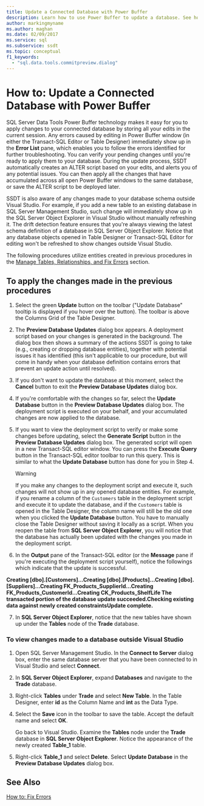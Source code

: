 ```yaml
---
title: Update a Connected Database with Power Buffer
description: Learn how to use Power Buffer to update a database. See how to verify changes before you apply them and how to save changes in a script for later deployment.
author: markingmyname
ms.author: maghan
ms.date: 02/09/2017
ms.service: sql
ms.subservice: ssdt
ms.topic: conceptual
f1_keywords:
  - "sql.data.tools.commitpreview.dialog"
---
```


# How to: Update a Connected Database with Power Buffer

SQL Server Data Tools Power Buffer technology makes it easy for you to apply changes to your connected database by storing all your edits in the current session. Any errors caused by editing in Power Buffer window (in either the Transact-SQL Editor or Table Designer) immediately show up in the **Error List** pane, which enables you to follow the errors identified for further troubleshooting. You can verify your pending changes until you're ready to apply them to your database. During the update process, SSDT automatically creates an ALTER script based on your edits, and alerts you of any potential issues. You can then apply all the changes that have accumulated across all open Power Buffer windows to the same database, or save the ALTER script to be deployed later.  
  
SSDT is also aware of any changes made to your database schema outside Visual Studio. For example, if you add a new table to an existing database in SQL Server Management Studio, such change will immediately show up in the SQL Server Object Explorer in Visual Studio without manually refreshing it. The drift detection feature ensures that you're always viewing the latest schema definition of a database in SQL Server Object Explorer. Notice that any database objects opened in Table Designer or Transact-SQL Editor for editing won't be refreshed to show changes outside Visual Studio.  
  
The following procedures utilize entities created in previous procedures in the [Manage Tables, Relationships, and Fix Errors](../ssdt/manage-tables-relationships-and-fix-errors.md) section.  
  
## To apply the changes made in the previous procedures
  
1.  Select the green **Update** button on the toolbar ("Update Database" tooltip is displayed if you hover over the button). The toolbar is above the Columns Grid of the Table Designer.  
  
2.  The **Preview Database Updates** dialog box appears. A deployment script based on your changes is generated in the background. The dialog box then shows a summary of the actions SSDT is going to take (e.g., creating or dropping database entities), together with potential issues it has identified (this isn't applicable to our procedure, but will come in handy when your database definition contains errors that prevent an update action until resolved).  
  
3.  If you don't want to update the database at this moment, select the **Cancel** button to exit the **Preview Database Updates** dialog box.  
  
4.  If you're comfortable with the changes so far, select the **Update Database** button in the **Preview Database Updates** dialog box. The deployment script is executed on your behalf, and your accumulated changes are now applied to the database.  
  
5.  If you want to view the deployment script to verify or make some changes before updating, select the **Generate Script** button in the **Preview Database Updates** dialog box. The generated script will open in a new Transact-SQL editor window. You can press the **Execute Query** button in the Transact-SQL editor toolbar to run this query. This is similar to what the **Update Database** button has done for you in Step 4.  
  
    > [!WARNING]  
    > If you make any changes to the deployment script and execute it, such changes will not show up in any opened database entities. For example, if you rename a column of the `Customers` table in the deployment script and execute it to update the database, and if the `Customers` table is opened in the Table Designer, the column name will still be the old one when you clicked the **Update Database** button. You have to manually close the Table Designer without saving it locally as a script. When you reopen the table from **SQL Server Object Explorer**, you will notice that the database has actually been updated with the changes you made in the deployment script.  
  
6.  In the **Output** pane of the Transact-SQL editor (or the **Message** pane if you're executing the deployment script yourself), notice the followings which indicate that the update is successful.  
  
**Creating [dbo].[Customers]...Creating [dbo].[Products]...Creating [dbo].[Suppliers]...Creating FK_Products_SupplierId...Creating FK_Products_CustomerId...Creating CK_Products_ShelfLife The transacted portion of the database update succeeded.Checking existing data against newly created constraintsUpdate complete.**  
  
7.  In **SQL Server Object Explorer**, notice that the new tables have shown up under the **Tables** node of the **Trade** database.  
  
### To view changes made to a database outside Visual Studio  
  
1.  Open SQL Server Management Studio. In the **Connect to Server** dialog box, enter the same database server that you have been connected to in Visual Studio and select **Connect**.  
  
2.  In **SQL Server Object Explorer**, expand **Databases** and navigate to the **Trade** database.  
  
3.  Right-click **Tables** under **Trade** and select **New Table**. In the Table Designer, enter **id** as the Column Name and **int** as the Data Type.  
  
4.  Select the **Save** icon in the toolbar to save the table. Accept the default name and select **OK**.  
  
    Go back to Visual Studio. Examine the **Tables** node under the **Trade** database in **SQL Server Object Explorer**. Notice the appearance of the newly created **Table_1** table.  
  
5.  Right-click **Table_1** and select **Delete**. Select **Update Database** in the **Preview Database Updates** dialog box.  
  
## See Also  
[How to: Fix Errors](../ssdt/how-to-fix-errors.md)  
  
